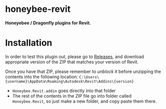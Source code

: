 # honeybee-revit

<b>Honeyebee / Dragonfly plugins for Revit.</b>

# Installation

In order to test this plugin out, please go to [Releases](https://github.com/ladybug-tools/honeybee-revit/releases), and download appropriate version of the ZIP that matches your version of Revit. 

Once you have that ZIP, please remember to *unblock* it before unzipping the contents into the following location: `C:\Users\{username}\AppData\Roaming\Autodesk\Revit\Addins\{version}`
- `Honeybee.Revit.addin` goes directly into that folder
- The rest of the contents in the ZIP file go into folder called `Honeybee.Revit`, so just make a new folder, and copy paste them there.
